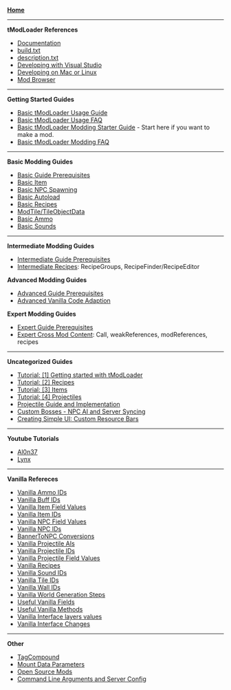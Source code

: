 [**Home**](Home)

___
**tModLoader References**
- [Documentation](http://blushiemagic.github.io/tModLoader/html/index.html)
- [build.txt](build.txt)
- [description.txt](description.txt)
- [Developing with Visual Studio](Developing-with-Visual-Studio)
- [Developing on Mac or Linux](https://forums.terraria.org/index.php?threads/.23726/page-526#post-1001200)
- [Mod Browser](Mod-Browser)

___
**Getting Started Guides**
- [Basic tModLoader Usage Guide](Basic-tModLoader-Usage-Guide)
- [Basic tModLoader Usage FAQ](Basic-tModLoader-Usage-FAQ)
- [Basic tModLoader Modding Starter Guide](Basic-tModLoader-Modding-Guide) - Start here if you want to make a mod.
- [Basic tModLoader Modding FAQ](Basic-tModLoader-Modding-FAQ)

___
**Basic Modding Guides**
- [Basic Guide Prerequisites](Basic-Prerequisites)
- [Basic Item](Basic-Item)
- [Basic NPC Spawning](Basic-NPC-Spawning)
- [Basic Autoload](Basic-Autoload)
- [Basic Recipes](Basic-Recipes)
- [ModTile/TileObjectData](https://forums.terraria.org/index.php?threads/.23726/page-238#post-840809)
- [Basic Ammo](Basic-Ammo)
- [Basic Sounds](Basic-Sounds)

___
**Intermediate Modding Guides**
- [Intermediate Guide Prerequisites](Intermediate-Prerequisites)
- [Intermediate Recipes](Intermediate-Recipes): RecipeGroups, RecipeFinder/RecipeEditor

**Advanced Modding Guides**
- [Advanced Guide Prerequisites](Advanced-Prerequisites)
- [Advanced Vanilla Code Adaption](Advanced-Vanilla-Code-Adaption)

**Expert Modding Guides**
- [Expert Guide Prerequisites](Expert-Prerequisites)
- [Expert Cross Mod Content](Expert-Cross-Mod-Content): Call, weakReferences, modReferences, recipes
___
**Uncategorized Guides**
- [Tutorial: [1] Getting started with tModLoader](https://forums.terraria.org/index.php?threads/.44817/)
- [Tutorial: [2] Recipes](https://forums.terraria.org/index.php?threads/.44822/)
- [Tutorial: [3] Items](https://forums.terraria.org/index.php?threads/.44842/)
- [Tutorial: [4] Projectiles](https://forums.terraria.org/index.php?threads/.44857/)
- [Projectile Guide and Implementation](https://forums.terraria.org/index.php?threads/.40062/)
- [Custom Bosses - NPC AI and Server Syncing](https://forums.terraria.org/index.php?threads/.10474/)
- [Creating Simple UI: Custom Resource Bars](https://forums.terraria.org/index.php?threads/.53417/)

___
**Youtube Tutorials**
- [Al0n37](https://www.youtube.com/user/Al0n37/videos)
- [Lynx](https://www.youtube.com/playlist?list=PLYaXRYIpx67Hc3JJ3ZcCbzYwDAko9Q_lJ)

___
**Vanilla Refereces**
- [Vanilla Ammo IDs](Vanilla-Ammo-IDs)
- [Vanilla Buff IDs](Vanilla-Buff-IDs)
- [Vanilla Item Field Values](Vanilla-Item-Field-Values)
- [Vanilla Item IDs](Vanilla-Item-IDs)
- [Vanilla NPC Field Values](Vanilla-NPC-Field-Values)
- [Vanilla NPC IDs](Vanilla-NPC-IDs)
- [BannerToNPC Conversions](BannerToNPC-Conversions)
- [Vanilla Projectile AIs](Vanilla-Projectile-AIs)
- [Vanilla Projectile IDs](Vanilla-Projectile-IDs)
- [Vanilla Projectile Field Values](Vanilla-Projectile-Field-Values)
- [Vanilla Recipes](http://bit.ly/TerrariaVanillaRecipes)
- [Vanilla Sound IDs](Vanilla-Sound-IDs)
- [Vanilla Tile IDs](Vanilla-Tile-IDs)
- [Vanilla Wall IDs](Vanilla-Wall-IDs)
- [Vanilla World Generation Steps](Vanilla-World-Generation-Steps)
- [Useful Vanilla Fields](Useful-Vanilla-Fields)
- [Useful Vanilla Methods](Useful-Vanilla-Methods)
- [Vanilla Interface layers values](Vanilla-Interface-layers-values)
- [Vanilla Interface Changes](Vanilla-Class-Changes)

___
**Other**
- [TagCompound](TagCompound)
- [Mount Data Parameters](MountDataParameters)
- [Open Source Mods](Open-Source-Mods)
- [Command Line Arguments and Server Config](Command-Line)